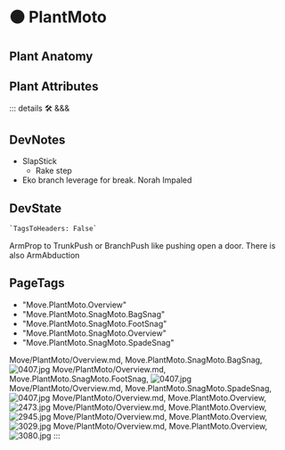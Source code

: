 
# 🟠 <moto>PlantMoto</moto>

## Plant Anatomy

## Plant Attributes

::: details 🛠 <dev>&&&</dev>

## DevNotes

- SlapStick
    - Rake step
- Eko branch leverage for break. Norah Impaled

## DevState

```py
`TagsToHeaders: False`
```

ArmProp to TrunkPush or BranchPush like pushing open a door. There is also ArmAbduction

<h2>PageTags</h2>

- "Move.PlantMoto.Overview"
- "Move.PlantMoto.SnagMoto.BagSnag"
- "Move.PlantMoto.SnagMoto.FootSnag"
- "Move.PlantMoto.SnagMoto.Overview"
- "Move.PlantMoto.SnagMoto.SpadeSnag"

Move/PlantMoto/Overview.md, <dev>Move.PlantMoto.SnagMoto.BagSnag</dev>, ![0407.jpg](/PaperPhoto/0407.jpg)
Move/PlantMoto/Overview.md, <dev>Move.PlantMoto.SnagMoto.FootSnag</dev>, ![0407.jpg](/PaperPhoto/0407.jpg)
Move/PlantMoto/Overview.md, <dev>Move.PlantMoto.SnagMoto.SpadeSnag</dev>, ![0407.jpg](/PaperPhoto/0407.jpg)
Move/PlantMoto/Overview.md, <dev>Move.PlantMoto.Overview</dev>, ![2473.jpg](/PaperPhoto/2473.jpg)
Move/PlantMoto/Overview.md, <dev>Move.PlantMoto.Overview</dev>, ![2945.jpg](/PaperPhoto/2945.jpg)
Move/PlantMoto/Overview.md, <dev>Move.PlantMoto.Overview</dev>, ![3029.jpg](/PaperPhoto/3029.jpg)
Move/PlantMoto/Overview.md, <dev>Move.PlantMoto.Overview</dev>, ![3080.jpg](/PaperPhoto/3080.jpg)
:::
